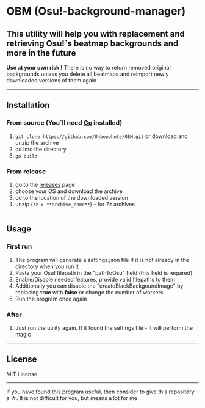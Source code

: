# OBM (Osu!-background-manager)

## This utility will help you with replacement and retrieving Osu!`s beatmap backgrounds and more in the future

**Use at your own risk !**
There is no way to return removed original backgrounds unless you delete all beatmaps and reimport newly downloaded versions of them again.  

---

## Installation 

### From source (You`ll need [Go](https://golang.org/dl/) installed)
1. `git clone https://github.com/Unbewohnte/OBM.git` or download and unzip the archive
2. cd into the directory
3. `go build`

### From release
1. go to the [releases](https://github.com/Unbewohnte/OBM/releases) page
2. choose your OS and download the archive
3. cd to the location of the downloaded version
4. unzip (`7z x **archive_name**`) - for 7z archives 

---

## Usage

### First run 
1. The program will generate a settings.json file if it is not already in the directory when you run it
2. Paste your Osu! filepath in the "pathToOsu" field (this field is required) 
3. Enable/Disable needed features, provide valid filepaths to them 
4. Additionally you can disable the "createBlackBackgoundImage" by replacing **true** with **false** or change the number of workers
5. Run the program once again

### After
1. Just run the utility again. If it found the settings file - it will perform the magic

---

## License
MIT License

---

If you have found this program useful, then consider to give this repository a ☆. It is not difficult for you, but means a lot for me 
